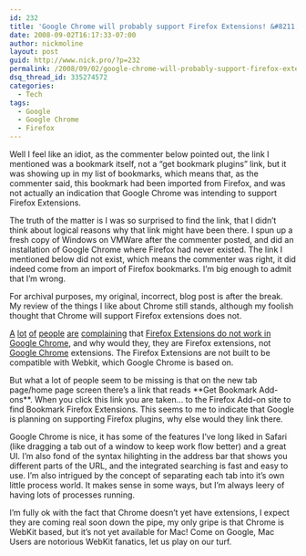 ```yaml
---
id: 232
title: 'Google Chrome will probably support Firefox Extensions! &#8211; UPDATED'
date: 2008-09-02T16:17:33-07:00
author: nickmoline
layout: post
guid: http://www.nick.pro/?p=232
permalink: /2008/09/02/google-chrome-will-probably-support-firefox-extensions/
dsq_thread_id: 335274572
categories:
  - Tech
tags:
  - Google
  - Google Chrome
  - Firefox
---
```

Well I feel like an idiot, as the commenter below pointed out, the link I mentioned was a bookmark itself, not a &#8220;get bookmark plugins&#8221; link, but it was showing up in my list of bookmarks, which means that, as the commenter said, this bookmark had been imported from Firefox, and was not actually an indication that Google Chrome was intending to support Firefox Extensions.

The truth of the matter is I was so surprised to find the link, that I didn&#8217;t think about logical reasons why that link might have been there. I spun up a fresh copy of Windows on VMWare after the commenter posted, and did an installation of Google Chrome where Firefox had never existed. The link I mentioned below did not exist, which means the commenter was right, it did indeed come from an import of Firefox bookmarks. I&#8217;m big enough to admit that I&#8217;m wrong.

For archival purposes, my original, incorrect, blog post is after the break. My review of the things I like about Chrome still stands, although my foolish thought that Chrome will support Firefox extensions does not.

<!--more-->
  
[A](http://strongdynamic.blogspot.com/2008/09/google-chrome-no-extensions.html) [lot](http://cf-bill.blogspot.com/2008/09/google-chrome-early-impressions.html) [of](http://ostatic.com/172340-blog/hands-on-with-chrome-clean-and-crisp-but-needs-extensions) [people](http://www.jillesvangurp.com/2008/09/02/google-chrome-first-impressions/) [are](http://internetducttape.com/2008/09/02/why-google-chrome-isnt-my-default-browser/) [complaining](http://mamchenkov.net/wordpress/2008/09/03/google-chrome-a-new-punch-in-the-browser-fight/) that [Firefox Extensions do not work in Google Chrome](http://www.google.com/support/chrome/bin/answer.py?answer=95695), and why would they, they are Firefox extensions, not [Google Chrome](http://www.google.com/chrome/) extensions. The Firefox Extensions are not built to be compatible with Webkit, which Google Chrome is based on.

<amp-img src="{{ site.baseurl }}/wp-content/uploads/sites/4/2008/09/region-capture-1.webp" title="Get Bookmark Add-ons" alt="Get Bookmark Add-ons" width="172" height="29" layout="fixed">
  <amp-img fallback src="{{ site.baseurl }}/wp-content/uploads/sites/4/2008/09/region-capture-1.png" title="Get Bookmark Add-ons" alt="Get Bookmark Add-ons" width="172" height="29" layout="fixed"></amp-img>
</amp-img>
But what a lot of people seem to be missing is that on the new tab page/home page screen there&#8217;s a link that reads **Get Bookmark Add-ons**. When you click this link you are taken&#8230; to the Firefox Add-on site to find Bookmark Firefox Extensions. This seems to me to indicate that Google is planning on supporting Firefox plugins, why else would they link there.

<amp-img class="aligncenter" src="{{ site.baseurl }}/wp-content/uploads/sites/4/2008/09/region-capture-2.png" title="Firefox Add-ons in Google Chrome" alt="Firefox Add-ons in Google Chrome" width="978" height="728" layout="responsive" lightbox>
  <amp-img fallback class="aligncenter" src="{{ site.baseurl }}/wp-content/uploads/sites/4/2008/09/region-capture-2.png" title="Firefox Add-ons in Google Chrome" alt="Firefox Add-ons in Google Chrome" width="978" height="728" layout="responsive" lightbox></amp-img>
</amp-img>

Google Chrome is nice, it has some of the features I&#8217;ve long liked in Safari (like dragging a tab out of a window to keep work flow better) and a great UI. I&#8217;m also fond of the syntax hilighting in the address bar that shows you different parts of the URL, and the integrated searching is fast and easy to use. I&#8217;m also intrigued by the concept of separating each tab into it&#8217;s own little process world. It makes sense in some ways, but I&#8217;m always leery of having lots of processes running.

I&#8217;m fully ok with the fact that Chrome doesn&#8217;t yet have extensions, I expect they are coming real soon down the pipe, my only gripe is that Chrome is WebKit based, but it&#8217;s not yet available for Mac! Come on Google, Mac Users are notorious WebKit fanatics, let us play on our turf.